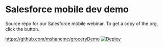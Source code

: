 # Salesforce mobile dev demo

Source repo for our Salesforce mobile webinar.  To get a copy of the org, click the button.

https://github.com/mshanemc/groceryDemo [![Deploy](https://raw.githubusercontent.com/mshanemc/deploy-to-sfdx/master/assets/sfdx_it_now.png)](https://hosted-scratch.herokuapp.com/launch?template=https://github.com/mshanemc/groceryDemo)